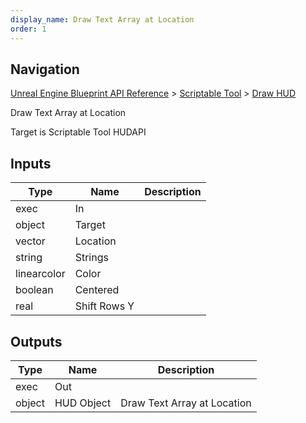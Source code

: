 ```yaml
---
display_name: Draw Text Array at Location
order: 1
---
```

## Navigation

[Unreal Engine Blueprint API Reference](https://dev.epicgames.com/documentation/en-us/unreal-engine/BlueprintAPI) > [Scriptable Tool](https://dev.epicgames.com/documentation/en-us/unreal-engine/BlueprintAPI/ScriptableTool) > [Draw HUD](https://dev.epicgames.com/documentation/en-us/unreal-engine/BlueprintAPI/ScriptableTool/DrawHUD)

Draw Text Array at Location

Target is Scriptable Tool HUDAPI

## Inputs

| Type | Name | Description |
| --- | --- | --- |
| exec | In |  |
| object | Target |  |
| vector | Location |  |
| string | Strings |  |
| linearcolor | Color |  |
| boolean | Centered |  |
| real | Shift Rows Y |  |

## Outputs

| Type | Name | Description |
| --- | --- | --- |
| exec | Out |  |
| object | HUD Object | Draw Text Array at Location |
